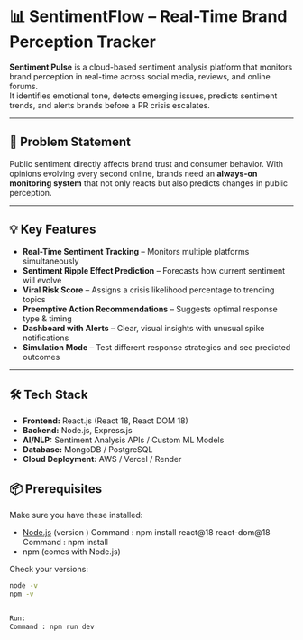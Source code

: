 # 📊 SentimentFlow – Real-Time Brand Perception Tracker

**Sentiment Pulse** is a cloud-based sentiment analysis platform that monitors brand perception in real-time across social media, reviews, and online forums.  
It identifies emotional tone, detects emerging issues, predicts sentiment trends, and alerts brands before a PR crisis escalates.

---

## 🚀 Problem Statement
Public sentiment directly affects brand trust and consumer behavior. With opinions evolving every second online, brands need an **always-on monitoring system** that not only reacts but also predicts changes in public perception.

---

## 💡 Key Features
- **Real-Time Sentiment Tracking** – Monitors multiple platforms simultaneously  
- **Sentiment Ripple Effect Prediction** – Forecasts how current sentiment will evolve  
- **Viral Risk Score** – Assigns a crisis likelihood percentage to trending topics  
- **Preemptive Action Recommendations** – Suggests optimal response type & timing  
- **Dashboard with Alerts** – Clear, visual insights with unusual spike notifications  
- **Simulation Mode** – Test different response strategies and see predicted outcomes  

---

## 🛠 Tech Stack
- **Frontend:** React.js (React 18, React DOM 18)
- **Backend:** Node.js, Express.js
- **AI/NLP:** Sentiment Analysis APIs / Custom ML Models
- **Database:** MongoDB / PostgreSQL
- **Cloud Deployment:** AWS / Vercel / Render


## 📦 Prerequisites
Make sure you have these installed:
- [Node.js](https://nodejs.org/) (version )
Command : npm install react@18 react-dom@18
Command : npm install
- npm (comes with Node.js)

Check your versions:
```bash
node -v
npm -v


Run:
Command : npm run dev
